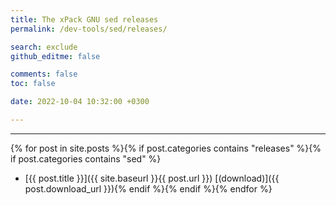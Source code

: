 ```yaml
---
title: The xPack GNU sed releases
permalink: /dev-tools/sed/releases/

search: exclude
github_editme: false

comments: false
toc: false

date: 2022-10-04 10:32:00 +0300

---
```


___
{% for post in site.posts %}{% if post.categories contains "releases" %}{% if post.categories contains "sed" %}
* [{{ post.title }}]({{ site.baseurl }}{{ post.url }}) [(download)]({{ post.download_url }}){% endif %}{% endif %}{% endfor %}
